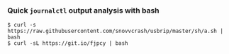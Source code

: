 ### Quick `journalctl` output analysis with bash

```
$ curl -s https://raw.githubusercontent.com/snovvcrash/usbrip/master/sh/a.sh | bash
$ curl -sL https://git.io/fjpcy | bash
```
